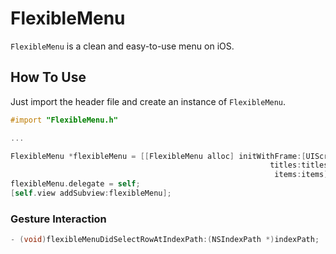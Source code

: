 # FlexibleMenu
`FlexibleMenu` is a clean and easy-to-use menu on iOS.

## How To Use
Just import the header file and create an instance of `FlexibleMenu`.
```objective-c
#import "FlexibleMenu.h"

...

FlexibleMenu *flexibleMenu = [[FlexibleMenu alloc] initWithFrame:[UIScreen mainScreen].bounds 
                                                          titles:titles 
                                                           items:items];
flexibleMenu.delegate = self;
[self.view addSubview:flexibleMenu];
```

### Gesture Interaction

```objective-c
- (void)flexibleMenuDidSelectRowAtIndexPath:(NSIndexPath *)indexPath;
```
